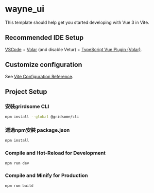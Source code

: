 # wayne_ui

This template should help get you started developing with Vue 3 in Vite.

## Recommended IDE Setup

[VSCode](https://code.visualstudio.com/) + [Volar](https://marketplace.visualstudio.com/items?itemName=Vue.volar) (and disable Vetur) + [TypeScript Vue Plugin (Volar)](https://marketplace.visualstudio.com/items?itemName=Vue.vscode-typescript-vue-plugin).

## Customize configuration

See [Vite Configuration Reference](https://vitejs.dev/config/).

## Project Setup

### 安裝grirdsome CLI

```sh
npm install --global @gridsome/cli
```
### 透過npm安裝 package.json
```sh
npm install
```

### Compile and Hot-Reload for Development

```sh
npm run dev
```

### Compile and Minify for Production

```sh
npm run build
```
